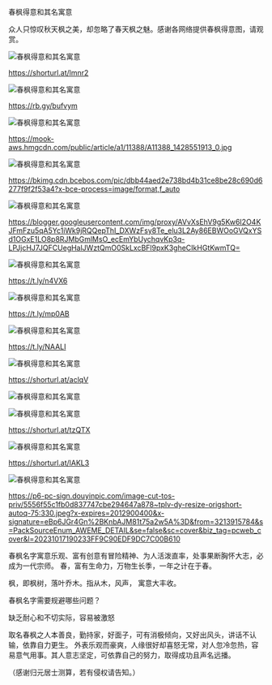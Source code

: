 春枫得意和其名寓意

众人只惊叹秋天枫之美，却忽略了春天枫之魅。感谢各网络提供春枫得意图，请观赏。

![春枫得意和其名寓意](https://github.com/ywangnccu/ywang/blob/main/images/SpringMaple/SpringMaple.jpg)

https://shorturl.at/lmnr2


![春枫得意和其名寓意](https://github.com/ywangnccu/ywang/blob/main/images/SpringMaple/SpringMaple1.jpg)

https://rb.gy/bufvym


![春枫得意和其名寓意](https://github.com/ywangnccu/ywang/blob/main/images/SpringMaple/SpringMaple3.jpg)

https://mook-aws.hmgcdn.com/public/article/a1/11388/A11388_1428551913_0.jpg


![春枫得意和其名寓意](https://github.com/ywangnccu/ywang/blob/main/images/SpringMaple/SpringMaple5.jpg)

https://bkimg.cdn.bcebos.com/pic/dbb44aed2e738bd4b31ce8be28c690d6277f9f2f53a4?x-bce-process=image/format,f_auto


![春枫得意和其名寓意](https://github.com/ywangnccu/ywang/blob/main/images/SpringMaple/SpringMaple6.jpg)

https://blogger.googleusercontent.com/img/proxy/AVvXsEhV9g5Kw6I2O4KJFmFzu5qA5Yc1iWk9jRQQepThI_DXWzFsy8Te_elu3L2Ay86EBWOoGVQxYSd1OGxE1LO8p8RJMbGmlMsO_ecEmYbUychqvKp3q-LPJjcHJ7JQFCUegHalJWztQmO0SkLxcBFl9pxK3gheCIkHGtKwmTQ=


![春枫得意和其名寓意](https://github.com/ywangnccu/ywang/blob/main/images/SpringMaple/SpringMaple.png)

https://t.ly/n4VX6


![春枫得意和其名寓意](https://github.com/ywangnccu/ywang/blob/main/images/SpringMaple/SpringMaple9.jpg)

https://t.ly/mp0AB


![春枫得意和其名寓意](https://github.com/ywangnccu/ywang/blob/main/images/SpringMaple/SpringMaple1.png)

https://t.ly/NAALI


![春枫得意和其名寓意](https://github.com/ywangnccu/ywang/blob/main/images/SpringMaple/SpringMaple15.jpg)

https://shorturl.at/aclqV


![春枫得意和其名寓意](https://github.com/ywangnccu/ywang/blob/main/images/SpringMaple/SpringMaple16.jpg)


![春枫得意和其名寓意](https://github.com/ywangnccu/ywang/blob/main/images/SpringMaple/SpringMaple19.jpg)

https://shorturl.at/tzQTX


![春枫得意和其名寓意](https://github.com/ywangnccu/ywang/blob/main/images/SpringMaple/SpringMaple30.jpg)

https://shorturl.at/lAKL3


![春枫得意和其名寓意](https://github.com/ywangnccu/ywang/blob/main/images/SpringMaple/SpringMaple.jpeg)

https://p6-pc-sign.douyinpic.com/image-cut-tos-priv/5556f55c1fb0d837747cbe294647a878~tplv-dy-resize-origshort-autoq-75:330.jpeg?x-expires=2012900400&x-signature=eBp6JGr4Gn%2BKnbAJM81t75a2w5A%3D&from=3213915784&s=PackSourceEnum_AWEME_DETAIL&se=false&sc=cover&biz_tag=pcweb_cover&l=20231017190233FF9C90EDF9DC7C00B610

春枫名字寓意乐观、富有创意有冒险精神、为人活泼直率，处事果断胸怀大志，必成为一代宗师。
春，富有生命力，万物生长季，一年之计在于春。

枫，即枫树，落叶乔木。指从木，风声， 寓意大丰收。

  

春枫名字需要规避哪些问题？

缺乏耐心和不切实际，容易被激怒

 

取名春枫之人本善良，勤持家，好面子，可有消极倾向，又好出风头，讲话不认输，依靠自力更生。
外表乐观而豪爽，人缘很好却喜怒无常，对人忽冷忽热，容易意气用事。其人意志坚定，可依靠自己的努力，取得成功且声名远播。

（感谢归元居士测算，若有侵权请告知。）
